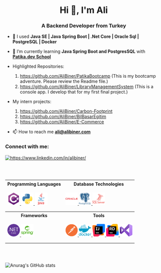 <h1 align="center">Hi 👋, I'm Ali</h1>
<h3 align="center">A Backend Developer from Turkey</h3>

- 🌱 I used **Java SE | Java Spring Boot | .Net Core | Oracle Sql | PostgreSQL | Docker**
  
- 🌱 I’m currently learning **Java Spring Boot and PostgresSQL** with **<a href="https://www.patika.dev" targer="blank">Patika.dev School</a>**
- Highlighted Repositories:
  1. https://github.com/AliBiner/PatikaBootcamp (This is my bootcamp adventure. Please review the Readme file.)
  2. https://github.com/AliBiner/LibraryManagementSystem (This is a console app. I develop that for my first final project.)
  

- My intern projects:
  1. https://github.com/AliBiner/Carbon-Footprint
  2. https://github.com/AliBiner/BilBasarEgitim
  3. https://github.com/AliBiner/E-Commerce
  
- 📫 How to reach me **ali@alibiner.com**

<h3 align="left">Connect with me:</h3>
<p align="left">
<a href="https://linkedin.com/in/https://www.linkedin.com/in/alibiner/" target="_blank">
  <img align="center" src="https://raw.githubusercontent.com/rahuldkjain/github-profile-readme-generator/master/src/images/icons/Social/linked-in-alt.svg" alt="https://www.linkedin.com/in/alibiner/" height="30" width="40" />
</a>
<!--<a href="https://medium.com/@ali.biner" target="_blank"><img align="center" src="https://raw.githubusercontent.com/rahuldkjain/github-profile-readme-generator/master/src/images/icons/Social/medium.svg" alt="@ali.biner" height="30" width="40" /></a>-->
</p>

<br>
<br>

<!-- <h3 align="left">Programming Languages:</h3>
<p align="left"> 
  <a href="https://learn.microsoft.com/en-us/dotnet/csharp/" target="_blank" rel="noreferrer" background-color="white"> 
    <img src="https://raw.githubusercontent.com/devicons/devicon/master/icons/csharp/csharp-original.svg" alt="csharp" width="40" height="40" background-color="white"/> 
  </a>  
  <a href="https://www.python.org" target="_blank" rel="noreferrer"> 
    <img src="https://raw.githubusercontent.com/devicons/devicon/master/icons/python/python-original.svg" alt="python" width="40" height="40"/> 
  </a> 
  <a href="https://www.java.com/" target="_blank" rel="noreferrer"> 
    <img src="https://github.com/devicons/devicon/blob/master/icons/java/java-original-wordmark.svg" alt="java" width="40" height="40"/> 
  </a>
</p> -->

<!-- <h3 align="left">Database Technologies:</h3>
<p align="left"> 
  <a href="https://www.oracle.com/database/technologies/" target="_blank" rel="noreferrer" background-color="white"> 
    <img src="https://github.com/devicons/devicon/blob/master/icons/oracle/oracle-original.svg" alt="oraclesql" width="40" height="40" background-color="white"/> 
  </a>  
  <a href="https://www.postgresql.org" target="_blank" rel="noreferrer"> 
    <img src="https://github.com/devicons/devicon/blob/master/icons/postgresql/postgresql-plain-wordmark.svg" alt="postgresql" width="40" height="40"/> 
  </a> 
  <a href="[https://www.java.com/](https://www.microsoft.com/en-us/sql-server)" target="_blank" rel="noreferrer"> 
    <img src="https://github.com/devicons/devicon/blob/master/icons/microsoftsqlserver/microsoftsqlserver-plain-wordmark.svg" alt="mssql" width="40" height="40"/> 
  </a>
</p> -->

<!-- <h3 align="left">Frameworks:</h3>
<p align="left"> 
  <a href="https://dotnet.microsoft.com/en-us/download" target="_blank" rel="noreferrer" background-color="white"> 
    <img src="https://github.com/devicons/devicon/blob/master/icons/dotnetcore/dotnetcore-original.svg" alt="dot-net" width="40" height="40" background-color="white"/> 
  </a>  
  <a href="https://spring.io" target="_blank" rel="noreferrer"> 
    <img src="https://github.com/devicons/devicon/blob/master/icons/spring/spring-original-wordmark.svg" alt="spring" width="40" height="40"/> 
  </a> 
</p> -->

<!-- <h3 align="left">Tools:</h3>
<p align="left"> 
  <a href="https://www.postman.com" target="_blank" rel="noreferrer" background-color="white"> 
    <img src="https://github.com/devicons/devicon/blob/master/icons/postman/postman-plain.svg" alt="postman" width="40" height="40" background-color="white"/> 
  </a>  
  <a href="https://www.docker.com" target="_blank" rel="noreferrer"> 
    <img src="https://github.com/devicons/devicon/blob/master/icons/docker/docker-plain-wordmark.svg" alt="docker" width="40" height="40"/> 
  </a> 
  <a href="https://www.jetbrains.com/idea/" target="_blank" rel="noreferrer"> 
    <img src="https://github.com/devicons/devicon/blob/master/icons/intellij/intellij-original.svg" alt="intellij" width="40" height="40"/> 
  </a> 
  <a href="https://www.jetbrains.com/rider/" target="_blank" rel="noreferrer"> 
    <img src="https://github.com/devicons/devicon/blob/master/icons/rider/rider-original.svg" alt="rider" width="40" height="40"/> 
  </a> 
  <a href="https://visualstudio.microsoft.com" target="_blank" rel="noreferrer"> 
    <img src="https://github.com/devicons/devicon/blob/master/icons/visualstudio/visualstudio-original.svg" alt="visualstudio" width="40" height="40"/> 
  </a> 
</p> -->

<table>
  <tr>
    <th>Programming Languages</td>
    <th>Database Technologies</td>
  </tr>
  <tr>
    <td>
      <p align="left"> 
        <a href="https://learn.microsoft.com/en-us/dotnet/csharp/" target="_blank" rel="noreferrer" background-color="white"> 
          <img src="https://raw.githubusercontent.com/devicons/devicon/master/icons/csharp/csharp-original.svg" alt="csharp" width="40" height="40" background-color="white"/> 
        </a>  
        <a href="https://www.python.org" target="_blank" rel="noreferrer"> 
          <img src="https://raw.githubusercontent.com/devicons/devicon/master/icons/python/python-original.svg" alt="python" width="40" height="40"/> 
        </a> 
        <a href="https://www.java.com/" target="_blank" rel="noreferrer"> 
          <img src="https://github.com/devicons/devicon/blob/master/icons/java/java-original-wordmark.svg" alt="java" width="40" height="40"/> 
        </a>
      </p>
    </td>
    <td>
      <p align="left"> 
        <a href="https://www.oracle.com/database/technologies/" target="_blank" rel="noreferrer" background-color="white"> 
          <img src="https://github.com/devicons/devicon/blob/master/icons/oracle/oracle-original.svg" alt="oraclesql" width="40" height="40" background-color="white"/> 
        </a>  
        <a href="https://www.postgresql.org" target="_blank" rel="noreferrer"> 
          <img src="https://github.com/devicons/devicon/blob/master/icons/postgresql/postgresql-plain-wordmark.svg" alt="postgresql" width="40" height="40"/> 
        </a> 
        <a href="[https://www.java.com/](https://www.microsoft.com/en-us/sql-server)" target="_blank" rel="noreferrer"> 
          <img src="https://github.com/devicons/devicon/blob/master/icons/microsoftsqlserver/microsoftsqlserver-plain-wordmark.svg" alt="mssql" width="40" height="40"/> 
        </a>
      </p>
    </td>
  </tr>
  <tr>
    <th>Frameworks</td>
    <th>Tools</td>
  </tr>
  <tr>
    <td>
      <p align="left"> 
        <a href="https://dotnet.microsoft.com/en-us/download" target="_blank" rel="noreferrer" background-color="white"> 
          <img src="https://github.com/devicons/devicon/blob/master/icons/dotnetcore/dotnetcore-original.svg" alt="dot-net" width="40" height="40" background-color="white"/> 
        </a>  
        <a href="https://spring.io" target="_blank" rel="noreferrer"> 
          <img src="https://github.com/devicons/devicon/blob/master/icons/spring/spring-original-wordmark.svg" alt="spring" width="40" height="40"/> 
        </a> 
      </p>
    </td>
    <td>
      <p align="left"> 
        <a href="https://www.postman.com" target="_blank" rel="noreferrer" background-color="white"> 
          <img src="https://github.com/devicons/devicon/blob/master/icons/postman/postman-plain.svg" alt="postman" width="40" height="40" background-color="white"/> 
        </a>  
        <a href="https://www.docker.com" target="_blank" rel="noreferrer"> 
          <img src="https://github.com/devicons/devicon/blob/master/icons/docker/docker-plain-wordmark.svg" alt="docker" width="40" height="40"/> 
        </a> 
        <a href="https://www.jetbrains.com/idea/" target="_blank" rel="noreferrer"> 
          <img src="https://github.com/devicons/devicon/blob/master/icons/intellij/intellij-original.svg" alt="intellij" width="40" height="40"/> 
        </a> 
        <a href="https://www.jetbrains.com/rider/" target="_blank" rel="noreferrer"> 
          <img src="https://github.com/devicons/devicon/blob/master/icons/rider/rider-original.svg" alt="rider" width="40" height="40"/> 
        </a> 
        <a href="https://visualstudio.microsoft.com" target="_blank" rel="noreferrer"> 
          <img src="https://github.com/devicons/devicon/blob/master/icons/visualstudio/visualstudio-original.svg" alt="visualstudio" width="40" height="40"/> 
        </a> 
      </p>
    </td>
  </tr>
</table>
<br>
<br>

![Anurag's GitHub stats](https://github-readme-stats.vercel.app/api?username=AliBiner&theme=transparent&show_icons=true)

